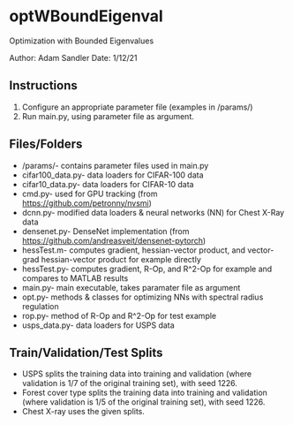 # optWBoundEigenval
Optimization with Bounded Eigenvalues

Author: Adam Sandler
Date: 1/12/21

## Instructions

  1. Configure an appropriate parameter file (examples in /params/)
  2. Run main.py, using parameter file as argument.

## Files/Folders

- /params/- contains parameter files used in main.py
- cifar100_data.py- data loaders for CIFAR-100 data
- cifar10_data.py- data loaders for CIFAR-10 data
- cmd.py- used for GPU tracking (from https://github.com/petronny/nvsmi)
- dcnn.py- modified data loaders & neural networks (NN) for Chest X-Ray data
- densenet.py- DenseNet implementation (from https://github.com/andreasveit/densenet-pytorch)
- hessTest.m- computes gradient, hessian-vector product, and vector-grad hessian-vector product for example directly
- hessTest.py- computes gradient, R-Op, and R^2-Op for example and compares to MATLAB results
- main.py- main executable, takes paramater file as argument
- opt.py- methods & classes for optimizing NNs with spectral radius regulation
- rop.py- method of R-Op and R^2-Op for test example
- usps_data.py- data loaders for USPS data

## Train/Validation/Test Splits

- USPS splits the training data into training and validation (where validation is 1/7 of the original training set), with seed 1226.
- Forest cover type splits the training data into training and validation (where validation is 1/5 of the original training set), with seed 1226.
- Chest X-ray uses the given splits.
